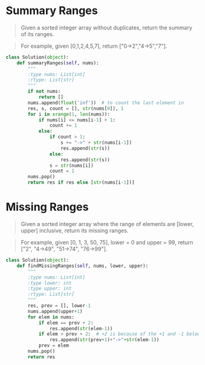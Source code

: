 # Summary Ranges

> Given a sorted integer array without duplicates, return the summary of its ranges.

> For example, given [0,1,2,4,5,7], return ["0->2","4->5","7"].

```Python
class Solution(object):
    def summaryRanges(self, nums):
        """
        :type nums: List[int]
        :rtype: List[str]
        """
        if not nums:
            return []
        nums.append(float('inf'))  # to count the last element in
        res, s, count = [], str(nums[0]), 1
        for i in xrange(1, len(nums)):
            if nums[i] <= nums[i-1] + 1:
                count += 1
            else:
                if count > 1:
                    s += "->" + str(nums[i-1])
                    res.append(str(s))
                else:
                    res.append(str(s))
                s = str(nums[i])
                count = 1
        nums.pop()
        return res if res else [str(nums[i-1])]
```

# Missing Ranges

> Given a sorted integer array where the range of elements are [lower, upper] inclusive, return its missing ranges.

> For example, given [0, 1, 3, 50, 75], lower = 0 and upper = 99, return ["2", "4->49", "51->74", "76->99"].

```Python
class Solution(object):
    def findMissingRanges(self, nums, lower, upper):
        """
        :type nums: List[int]
        :type lower: int
        :type upper: int
        :rtype: List[str]
        """
        res, prev = [], lower-1
        nums.append(upper+1)
        for elem in nums:
            if elem == prev + 2:
                res.append(str(elem-1))
            if elem > prev + 2:  # +2 is because of the +1 and -1 below
                res.append(str(prev+1)+"->"+str(elem-1))
            prev = elem
        nums.pop()
        return res
```
